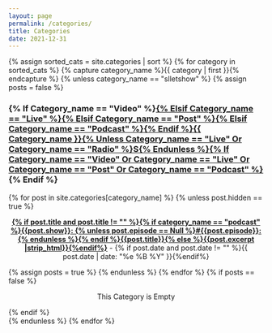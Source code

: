 ```yaml
---
layout: page
permalink: /categories/
title: Categories
date: 2021-12-31
---
```


<div id="archives">
{% assign sorted_cats = site.categories | sort %}
{% for category in sorted_cats %}
{% capture category_name %}{{ category | first }}{% endcapture %}
  {% unless category_name == "slletshow" %}
  {% assign posts = false %}
  <div class="archive-group">
    <div id="#{{ category_name | slugize }}"></div>
    <p></p>
    <h3 style="text-transform: capitalize;" class="category-head">{% if category_name == "video" %}<a href="{{site.baseurl}}/categories/videos">{% elsif category_name == "live" %}<a href="{{site.baseurl}}/live">{% elsif category_name == "post" %}<a href="{{site.baseurl}}/posts">{% elsif category_name == "podcast" %}<a href="{{site.baseurl}}/podcasts">{% endif %}{{ category_name }}{% unless category_name == "live" or category_name == "radio" %}s{% endunless %}{% if category_name == "video" or category_name == "live" or category_name == "post" or category_name == "podcast" %}</a>{% endif %}</h3>
    <a name="{{ category_name | slugize }}"></a>
    {% for post in site.categories[category_name] %}
    {% unless post.hidden == true %}
    <article class="archive-item">
      <p><center><b><a href="{{ site.baseurl }}{{ post.url }}">{% if post.title and post.title != "" %}{% if category_name == "podcast" %}{{post.show}}: {% unless post.episode == Null %}#{{post.episode}}: {% endunless %}{% endif %}{{post.title}}{% else %}{{post.excerpt |strip_html}}{%endif%}</a></b> - {% if post.date and post.date != "" %}{{ post.date | date: "%e %B %Y" }}{%endif%}</center></p>
    </article>
    {% assign posts = true %}
    {% endunless %}
    {% endfor %}
    {% if posts == false %}
    <p style="text-align:center;">This Category is Empty</p>
    {% endif %}
  </div>
  {% endunless %}
{% endfor %}
</div>

